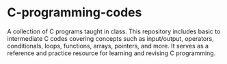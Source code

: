 # C-programming-codes
A collection of C programs taught in class. This repository includes basic to intermediate C codes covering concepts such as input/output, operators, conditionals, loops, functions, arrays, pointers, and more. It serves as a reference and practice resource for learning and revising C programming.
